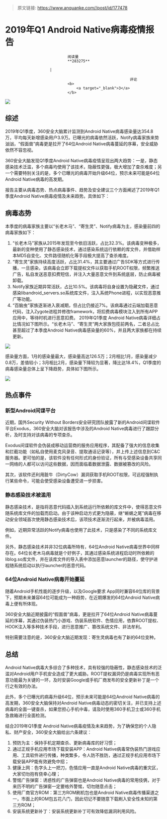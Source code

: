 > 原文链接: https://www.anquanke.com//post/id/177478 


# 2019年Q1 Android Native病毒疫情报告


                                阅读量   
                                **283275**
                            
                        |
                        
                                                            评论
                                <b>
                                    <a target="_blank">3</a>
                                </b>
                                                                                    



[![](https://p0.ssl.qhimg.com/t012d33843df8571e1b.jpg)](https://p0.ssl.qhimg.com/t012d33843df8571e1b.jpg)



## 综述

2019年Q1季度，360安全大脑累计监测到Android Native病毒感染量达354.8万，平均每天新增感染用户3.9万。已曝光的病毒依然活跃，Notify病毒家族来势汹汹，“假面兽”病毒更是拉开了64位Android Native病毒蔓延的序幕，安全威胁依然不容忽视。

360安全大脑发现Q1季度Android Native病毒疫情呈现出两大趋势：一是，静态感染技术泛滥，多个病毒均使用了该技术，隐蔽性更强，极大增加了查杀难度；另一个需要特别关注的是，多个已曝光的病毒开始升级64位，预示未来可能是64位Android Native病毒的高发期。

报告主要从病毒态势、热点病毒事件、趋势及安全建议三个方面阐述了2019年Q1 季度Android Native病毒疫情及未来趋势。具体如下：



## 病毒态势

本季度的病毒家族主要以“长老木马”、“寄生灵”、Notify病毒为主，感染量前四的病毒家族如下：
1. “长老木马”家族从2015年发现至今依旧活跃，占比32.3%。该病毒变种极多，最新的变种使用了静态感染技术，通过感染系统运行依赖的库文件，并借助样本MD5自变化、文件路径随机化等手段极大提高了查杀难度。
1. “寄生灵”家族持续高度活跃，占比31.4%，其主要通过广告SDK等方式进行传播，一旦感染，该病毒会立即下载提权文件以获取手机ROOT权限，频繁推送广告，私自发送恶意扣费短信，并注入大量恶意文件到系统底层，防止病毒被卸载。
1. Notify家族近期异常活跃，占比10.5%。该病毒将自身设置为隐藏文件，通过感染libandroid_servers.so系统库文件，注入系统Phone进程，以实现恶意推广等功能。
1. “百脑虫”家族逐渐进入衰减期，但占比仍接近7%。该病毒通过云端加载恶意代码，注入Zygote进程并修改framework，将扣费病毒模块注入到所有APP应用中，等待时机进行恶意扣费。
2019年Q1季度 Android Native病毒详细占比情况如下图所示。“长老木马”、“寄生灵”两大家族包揽前两名，二者总占比甚至超过了本季度Android Native病毒感染量的60%，并且两大家族都在持续更新。

[![](https://p1.ssl.qhimg.com/dm/1024_549_/t01f71fd33d8cc499a1.png)](https://p1.ssl.qhimg.com/dm/1024_549_/t01f71fd33d8cc499a1.png)

感染量方面，1月的感染量最大，感染量高达126.5万；2月相比1月，感染量减少0.8万，差值较小；3月相比2月，感染量下降较为显著，降比达18.4%，Q1季度的病毒感染量总体上呈下降趋势，具体如下图所示。

[![](https://p4.ssl.qhimg.com/dm/1024_549_/t015169a86e9a5a062b.png)](https://p4.ssl.qhimg.com/dm/1024_549_/t015169a86e9a5a062b.png)



## 热点事件

### 新型Android间谍平台

近期，国外Security Without Borders安全研究团队披露了新的Android间谍软件平台Exodus，360安全大脑对该报告中涉及的Android Native病毒进行了跟踪分析，及时支持对该病毒的专项查杀。

Exodus间谍软件会伪装成移动运营商的服务应用程序，其配备了强大的信息收集和拦截功能（如私自使用麦克风录音、提取通话记录等），并上传上述信息到C&amp;C服务器。更可怕的是，该软件没有任何形式的身份验证，所有与受感染设备共享同一网络的人都可以访问这些数据，因而面临着数据泄露、数据被篡改的风险。

其次，该软件还利用脏牛（DirtyCow）漏洞获取手机ROOT权限，可远程强制执行某些命令，可能会使受感染设备遭受进一步损害。

### 静态感染技术被滥用

静态感染技术，是指将恶意代码插入到系统运行所依赖的库文件中，使得恶意文件随系统库文件的加载而启动。由于该种启动方式更为隐蔽，继“蜥蜴之尾”病毒在移动安全领域首次使用静态感染技术后，该项技术逐渐流行起来，并被病毒滥用。

例如，近期异常活跃的Notify病毒也使用了此技术，只是感染了不同的系统库文件。

另外，静态感染技术并非32位病毒所特有，64位Android Native病毒世界中同样存在。64位长老木马病毒就是个好例子，其通过感染系统进程启动时所依赖的liblog.so库文件，并在该库文件的导入表中添加恶意launcher的路径，使守护进程随系统启动以执行launcher的恶意代码。

### 64位Android Native病毒开始蔓延

随着Android手机性能的逐步升级，以及Google要求 App同时兼容64位库的背景下，预期未来兼容64位可能成为一种趋势，在近期爆发的64位Android Native病毒上便有所体现。

360安全大脑近期披露的“假面兽”病毒，更是拉开了64位Android Native病毒蔓延的序幕，其通过伪装热门小游戏、伪装系统软件、色情应用，依靠ROOT提权、HOOK注入等多种技术手段，进行恶意推广、篡改系统文件、非法牟利。

特别需要注意的是，360安全大脑近期发现：寄生灵病毒也有了新的64位变种。



## 总结

Android Native病毒大多综合了多种技术，具有较强的隐蔽性，静态感染技术的泛滥对Android用户手机安全造成了更大威胁。ROOT提权漏洞仍是病毒实现所有恶意功能最为关键的一环，及时安装Google或手机厂商发布的安全更新补丁是一个行之有效的办法。

此外，多个已曝光的病毒升级64位，预示未来可能是64位Android Native病毒的高发期，360安全大脑保持对Android Native病毒动态的密切关注，并已支持上述病毒的全面一键查杀，如果您担心手机中毒，请及时使用360手机卫士或360手机急救箱进行全面检测。

结合2019年Q1季度 Android Native病毒疫情及未来趋势，为了确保您的个人隐私、财产安全，360安全大脑给出六条建议：
1. 预防为主：保持手机定期查杀、更新病毒库的好习惯；
1. 通过正规手机应用市场下载安装APP：Android Native病毒常伪装热门游戏应用、工具软件进行传播，种类繁多，令人防不胜防，通过正规手机应用市场下载安装APP能有效避免中招；
1. 健康上网：色字头上一把刀，色情应用一直是Android Native病毒的重灾区，大家切勿抱有侥幸心理；
1. 警惕广告弹窗：诱惑性的广告弹窗也是Android Native病毒的常用伎俩，对于来历不明的广告弹窗一定要格外警惕，切勿随意点击；
1. 使用厂商官方ROM：第三方ROM刷机包也是Android Native病毒传播渠道之一，市面上的ROM包五花八门，因此切记不要随意下载刷入安全性未知的第三方ROM；
1. 安装系统更新补丁：安装系统更新补丁可有效降低漏洞利用风险。